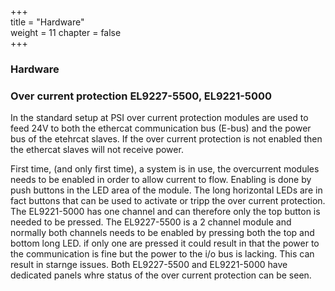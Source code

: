 +++  
title = "Hardware"   
weight = 11
chapter = false  
+++

### Hardware

### Over current protection EL9227-5500, EL9221-5000
In the standard setup at PSI over current protection modules are used to feed 24V to both the ethercat communication bus (E-bus) and the power bus of the etehrcat slaves. If the over current protection is not enabled then the ethercat slaves will not receive power.

First time, (and only first time), a system is in use, the overcurrent modules needs to be enabled in order to allow current to flow. Enabling is done by push buttons in the LED area of the module. The long horizontal LEDs are in fact buttons that can be used to activate or tripp the over current protection. The EL9221-5000 has one channel and can therefore only the top button is needed to be pressed. The EL9227-5500 is a 2 channel module and normally both channels needs to be enabled by pressing both the top and bottom long LED. if only one are pressed it could result in that the power to the communication is fine but the power to the i/o bus is lacking. This can result in starnge issues. Both EL9227-5500 and EL9221-5000 have dedicated panels whre status of the over current protection can be seen.

